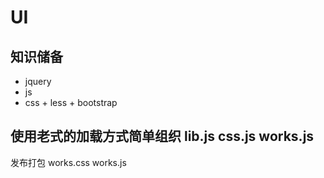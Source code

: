 # UI #

## 知识储备 ##
- jquery
-  js
-  css + less + bootstrap

## 使用老式的加载方式简单组织 lib.js css.js works.js   ##
发布打包   works.css  works.js




